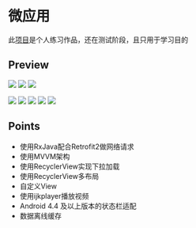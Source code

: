 # 微应用

此[项目](https://github.com/lichukuan/NewsCopy)是个人练习作品，还在测试阶段，且只用于学习目的

## Preview


![](https://user-gold-cdn.xitu.io/2020/1/16/16fae0ad0970b91c?w=1080&h=2280&f=jpeg&s=80727)
![](https://user-gold-cdn.xitu.io/2020/1/16/16fae0b09f6e60e8?w=1080&h=2280&f=jpeg&s=227165)
![](https://user-gold-cdn.xitu.io/2020/1/16/16fae0b3ebfae9cd?w=1080&h=2280&f=jpeg&s=570678)

![](https://user-gold-cdn.xitu.io/2020/1/16/16fae0bc2612075c?w=1080&h=2280&f=jpeg&s=569885)
![](https://user-gold-cdn.xitu.io/2020/1/16/16fae0bf5d155957?w=1080&h=2280&f=jpeg&s=149550)
![](https://user-gold-cdn.xitu.io/2020/1/16/16fae0c6cb0e4022?w=1080&h=2280&f=jpeg&s=1156809)
![](https://user-gold-cdn.xitu.io/2020/1/16/16fae0c9971b3d1a?w=1080&h=2280&f=jpeg&s=448523)
![](https://user-gold-cdn.xitu.io/2020/1/16/16fae0cbf916a0d3?w=1080&h=2280&f=jpeg&s=115219)

## Points

* 使用RxJava配合Retrofit2做网络请求
* 使用MVVM架构
* 使用RecyclerView实现下拉加载
* 使用RecyclerView多布局
* 自定义View
* 使用ijkplayer播放视频
* Android 4.4 及以上版本的状态栏适配
* 数据离线缓存 




